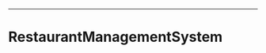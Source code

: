 ---------------------------------------------------------------------------------
# RestaurantManagementSystem
